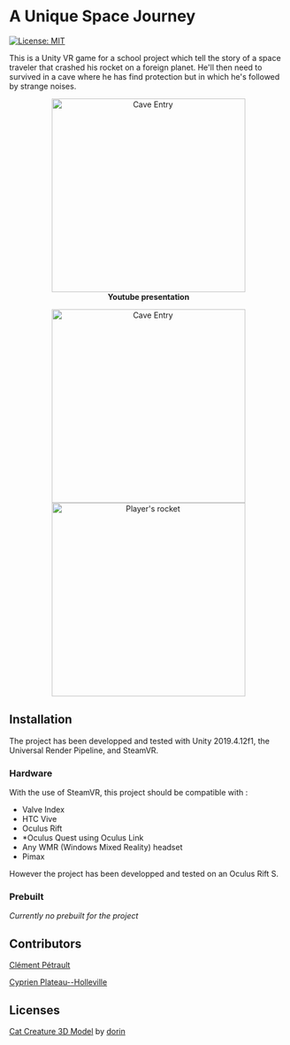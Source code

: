 # A Unique Space Journey

[![License: MIT](https://img.shields.io/badge/License-MIT-yellow.svg)](https://opensource.org/licenses/MIT)

This is a Unity VR game for a school project which tell the story of a space traveler that crashed his rocket on a foreign planet. He'll then need to survived in a cave where he has find protection but in which he's followed by strange noises.

<p align="center">
  <a href="https://www.youtube.com/watch?v=_ASvNGurleg"><img src="https://img.youtube.com/vi/_ASvNGurleg/0.jpg" alt="Cave Entry" width="350"/></a>
  <br/>
  <b>Youtube presentation</b>
</p>

<p align="center">
<img src="https://github.com/PlathC/AUniqueSpaceJourney/blob/main/readme_image/cave_entry.png" alt="Cave Entry" width="350"/><img src="https://github.com/PlathC/AUniqueSpaceJourney/blob/main/readme_image/rocket.png" alt="Player's rocket" width="350"/>
</p>

## Installation

The project has been developped and tested with Unity 2019.4.12f1, the Universal Render Pipeline, and SteamVR.

### Hardware

With the use of SteamVR, this project should be compatible with :

- Valve Index
- HTC Vive
- Oculus Rift
- *Oculus Quest using Oculus Link
- Any WMR (Windows Mixed Reality) headset
- Pimax

However the project has been developped and tested on an Oculus Rift S.

### Prebuilt 

*Currently no prebuilt for the project*

## Contributors

[Clément Pétrault](https://github.com/fatalkiller)

[Cyprien Plateau--Holleville](https://github.com/PlathC)

## Licenses

[Cat Creature 3D Model](https://sketchfab.com/3d-models/cat-creature-b475f985a90640648746a8e5371f0505) by [dorin](https://sketchfab.com/dorin)
